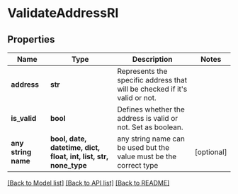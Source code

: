 # ValidateAddressRI


## Properties
Name | Type | Description | Notes
------------ | ------------- | ------------- | -------------
**address** | **str** | Represents the specific address that will be checked if it&#39;s valid or not. | 
**is_valid** | **bool** | Defines whether the address is valid or not. Set as boolean. | 
**any string name** | **bool, date, datetime, dict, float, int, list, str, none_type** | any string name can be used but the value must be the correct type | [optional]

[[Back to Model list]](../README.md#documentation-for-models) [[Back to API list]](../README.md#documentation-for-api-endpoints) [[Back to README]](../README.md)


